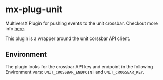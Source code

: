 # mx-plug-unit

MultiversX Plugin for pushing events to the unit crossbar. Checkout more info [here](https://unit.planck.ws).

This plugin is a wrapper around the unit corssbar API client.

## Environment

The plugin looks for the crossbar API key and endpoint in the following Environment vars: `UNIT_CROSSBAR_ENDPOINT` and `UNIT_CROSSBAR_KEY`.
